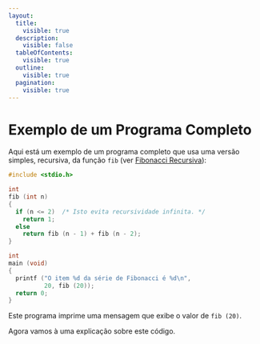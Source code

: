```yaml
---
layout:
  title:
    visible: true
  description:
    visible: false
  tableOfContents:
    visible: true
  outline:
    visible: true
  pagination:
    visible: true
---
```


# Exemplo de um Programa Completo

Aqui está um exemplo de um programa completo que usa uma versão simples, recursiva, da função `fib` (ver [Fibonacci Recursiva](../o-primeiro-exemplo/fibonacci-recursivo/)):

```c
#include <stdio.h>

int
fib (int n)
{
  if (n <= 2)  /* Isto evita recursividade infinita. */
    return 1;
  else
    return fib (n - 1) + fib (n - 2);
}

int
main (void)
{
  printf ("O item %d da série de Fibonacci é %d\n",
          20, fib (20));
  return 0;
}
```

Este programa imprime uma mensagem que exibe o valor de `fib (20)`.

Agora vamos à uma explicação sobre este código.
